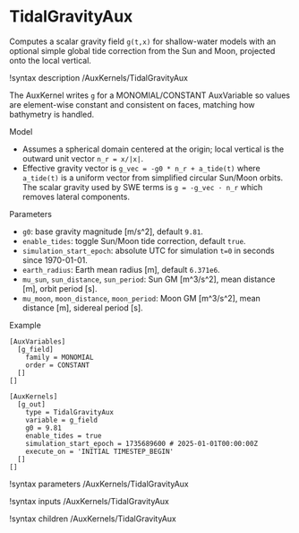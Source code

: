 # TidalGravityAux

Computes a scalar gravity field `g(t,x)` for shallow-water models with an optional
simple global tide correction from the Sun and Moon, projected onto the local vertical.

!syntax description /AuxKernels/TidalGravityAux

The AuxKernel writes `g` for a MONOMIAL/CONSTANT AuxVariable so values are
element-wise constant and consistent on faces, matching how bathymetry is handled.

Model

- Assumes a spherical domain centered at the origin; local vertical is the outward
  unit vector `n_r = x/|x|`.
- Effective gravity vector is `g_vec = -g0 * n_r + a_tide(t)` where `a_tide(t)` is a uniform
  vector from simplified circular Sun/Moon orbits. The scalar gravity used by SWE terms is
  `g = -g_vec · n_r` which removes lateral components.

Parameters

- `g0`: base gravity magnitude [m/s^2], default `9.81`.
- `enable_tides`: toggle Sun/Moon tide correction, default `true`.
- `simulation_start_epoch`: absolute UTC for simulation `t=0` in seconds since 1970-01-01.
- `earth_radius`: Earth mean radius [m], default `6.371e6`.
- `mu_sun`, `sun_distance`, `sun_period`: Sun GM [m^3/s^2], mean distance [m], orbit period [s].
- `mu_moon`, `moon_distance`, `moon_period`: Moon GM [m^3/s^2], mean distance [m], sidereal period [s].

Example

```
[AuxVariables]
  [g_field]
    family = MONOMIAL
    order = CONSTANT
  []
[]

[AuxKernels]
  [g_out]
    type = TidalGravityAux
    variable = g_field
    g0 = 9.81
    enable_tides = true
    simulation_start_epoch = 1735689600 # 2025-01-01T00:00:00Z
    execute_on = 'INITIAL TIMESTEP_BEGIN'
  []
[]
```

!syntax parameters /AuxKernels/TidalGravityAux

!syntax inputs /AuxKernels/TidalGravityAux

!syntax children /AuxKernels/TidalGravityAux
